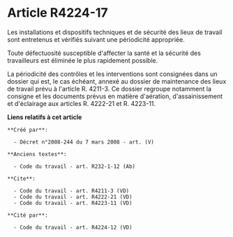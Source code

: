 # Article R4224-17

Les installations et dispositifs techniques et de sécurité des lieux de travail sont entretenus et vérifiés suivant une
périodicité appropriée. 

Toute défectuosité susceptible d'affecter la santé et la sécurité des travailleurs est éliminée le plus rapidement possible. 

La périodicité des contrôles et les interventions sont consignées dans un dossier qui est, le cas échéant, annexé au dossier
de maintenance des lieux de travail prévu à l'article R. 4211-3. Ce dossier regroupe notamment la consigne et les documents
prévus en matière d'aération, d'assainissement et d'éclairage aux articles R. 4222-21 et R. 4223-11.

**Liens relatifs à cet article**

	**Créé par**:

	  - Décret n°2008-244 du 7 mars 2008 - art. (V)

	**Anciens textes**:

	  - Code du travail - art. R232-1-12 (Ab)

	**Cite**:

	  - Code du travail - art. R4211-3 (VD)
	  - Code du travail - art. R4222-21 (VD)
	  - Code du travail - art. R4223-11 (VD)

	**Cité par**:

	  - Code du travail - art. R4224-12 (VD)
